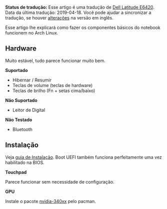 **Status de tradução:** Esse artigo é uma tradução de [Dell Latitude E6420](/index.php/Dell_Latitude_E6420 "Dell Latitude E6420"). Data da última tradução: 2019-04-18\. Você pode ajudar a sincronizar a tradução, se houver [alterações](https://wiki.archlinux.org/index.php?title=Dell_Latitude_E6420&diff=0&oldid=571518) na versão em inglês.

Esse artigo lhe explicará como fazer os componentes básicos do notebook funcionem no Arch Linux.

## Hardware

Muito estável, tudo parece funcionar muito bem.

**Suportado**

*   Hibernar / Resumir
*   Teclas de volume (teclas de hardware)
*   Teclas de brilho (Fn + setas cima/baixo)

**Não Suportado**

*   Leitor de Digital

**Não Testado**

*   Bluetooth

## Instalação

Veja [guia de Instalação](/index.php/Installation_guide_(Portugu%C3%AAs) "Installation guide (Português)"). Boot UEFI também funciona perfeitamente uma vez habilitado na BIOS.

**Touchpad**

Parece funcionar sem necessidade de configuração.

**GPU**

Instale o pacote [nvidia-340xx](https://www.archlinux.org/packages/?name=nvidia-340xx) pelo pacman.
